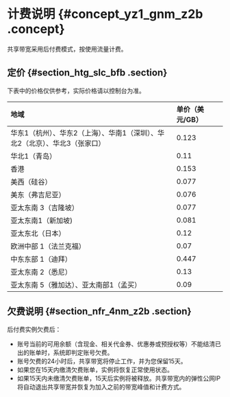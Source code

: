 # 计费说明 {#concept_yz1_gnm_z2b .concept}

共享带宽采用后付费模式，按使用流量计费。

## 定价 {#section_htg_slc_bfb .section}

下表中的价格仅供参考，实际价格请以控制台为准。

|地域|单价（美元/GB）|
|:-|:--------|
|华东1（杭州）、华东2（上海）、华南1（深圳）、华北2（北京）、华北3（张家口）|0.123|
|华北1（青岛）|0.11|
|香港|0.153|
|美西（硅谷）|0.077|
|美东（弗吉尼亚）|0.076|
|亚太东南 3（吉隆坡）|0.077|
|亚太东南1（新加坡\)|0.081|
|亚太东北（日本）|0.12|
|欧洲中部 1（法兰克福）|0.07|
|中东东部 1（迪拜）|0.447|
|亚太东南 2（悉尼）|0.13|
|亚太东南 5（雅加达）、亚太南部1（孟买）|0.09|

## 欠费说明 {#section_nfr_4nm_z2b .section}

后付费实例欠费后：

-   账号当前的可用余额（含现金、相关代金券、优惠券或预授权等）不能结清已出的账单时，系统即判定账号欠费。
-   账号欠费的24小时后，共享带宽将停止工作，并为您保留15天。
-   如果您在15天内缴清欠费账单，实例将恢复正常使用状态。
-   如果15天内未缴清欠费账单，15天后实例将被释放。共享带宽内的弹性公网IP将自动退出共享带宽并恢复为加入之前的带宽峰值和计费方式。

